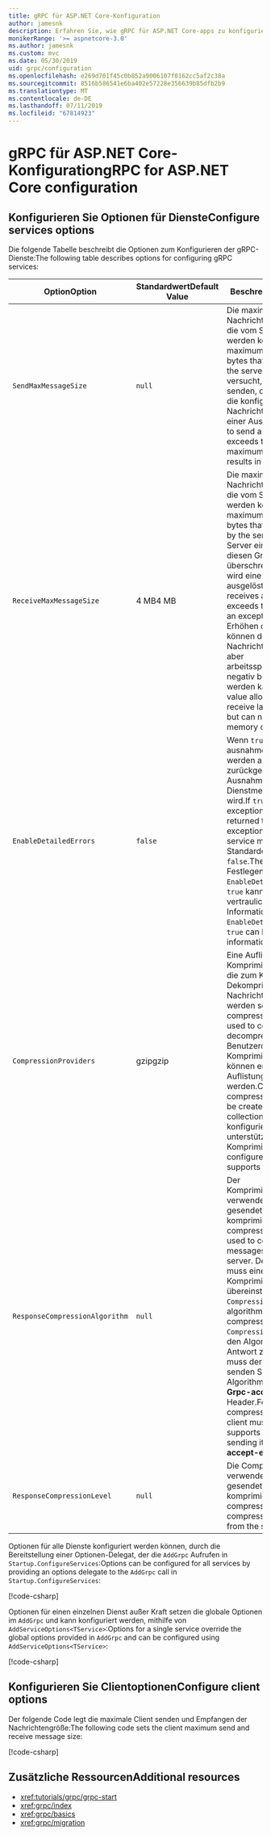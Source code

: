 ```yaml
---
title: gRPC für ASP.NET Core-Konfiguration
author: jamesnk
description: Erfahren Sie, wie gRPC für ASP.NET Core-apps zu konfigurieren.
monikerRange: '>= aspnetcore-3.0'
ms.author: jamesnk
ms.custom: mvc
ms.date: 05/30/2019
uid: grpc/configuration
ms.openlocfilehash: e269d701f45c0b852a9006107f0162cc5af2c38a
ms.sourcegitcommit: 8516b586541e6ba402e57228e356639b85dfb2b9
ms.translationtype: MT
ms.contentlocale: de-DE
ms.lasthandoff: 07/11/2019
ms.locfileid: "67814923"
---
```

# <a name="grpc-for-aspnet-core-configuration"></a><span data-ttu-id="ad6cb-103">gRPC für ASP.NET Core-Konfiguration</span><span class="sxs-lookup"><span data-stu-id="ad6cb-103">gRPC for ASP.NET Core configuration</span></span>

## <a name="configure-services-options"></a><span data-ttu-id="ad6cb-104">Konfigurieren Sie Optionen für Dienste</span><span class="sxs-lookup"><span data-stu-id="ad6cb-104">Configure services options</span></span>

<span data-ttu-id="ad6cb-105">Die folgende Tabelle beschreibt die Optionen zum Konfigurieren der gRPC-Dienste:</span><span class="sxs-lookup"><span data-stu-id="ad6cb-105">The following table describes options for configuring gRPC services:</span></span>

| <span data-ttu-id="ad6cb-106">Option</span><span class="sxs-lookup"><span data-stu-id="ad6cb-106">Option</span></span> | <span data-ttu-id="ad6cb-107">Standardwert</span><span class="sxs-lookup"><span data-stu-id="ad6cb-107">Default Value</span></span> | <span data-ttu-id="ad6cb-108">Beschreibung</span><span class="sxs-lookup"><span data-stu-id="ad6cb-108">Description</span></span> |
| ------ | ------------- | ----------- |
| `SendMaxMessageSize` | `null` | <span data-ttu-id="ad6cb-109">Die maximale Nachrichtengröße in Bytes, die vom Server gesendet werden können.</span><span class="sxs-lookup"><span data-stu-id="ad6cb-109">The maximum message size in bytes that can be sent from the server.</span></span> <span data-ttu-id="ad6cb-110">Es wird versucht, eine Nachricht zu senden, die überschreitet die konfigurierte maximale Nachricht Größe führt zu einer Ausnahme.</span><span class="sxs-lookup"><span data-stu-id="ad6cb-110">Attempting to send a message that exceeds the configured maximum message size results in an exception.</span></span> |
| `ReceiveMaxMessageSize` | <span data-ttu-id="ad6cb-111">4 MB</span><span class="sxs-lookup"><span data-stu-id="ad6cb-111">4 MB</span></span> | <span data-ttu-id="ad6cb-112">Die maximale Nachrichtengröße in Bytes, die vom Server empfangen werden können.</span><span class="sxs-lookup"><span data-stu-id="ad6cb-112">The maximum message size in bytes that can be received by the server.</span></span> <span data-ttu-id="ad6cb-113">Wenn der Server eine Nachricht, die diesen Grenzwert überschreitet empfängt, wird eine Ausnahme ausgelöst.</span><span class="sxs-lookup"><span data-stu-id="ad6cb-113">If the server receives a message that exceeds this limit, it throws an exception.</span></span> <span data-ttu-id="ad6cb-114">Durch Erhöhen dieses Wertes können den Server, größere Nachrichten zu empfangen, aber arbeitsspeichernutzung negativ beeinträchtigt werden kann.</span><span class="sxs-lookup"><span data-stu-id="ad6cb-114">Increasing this value allows the server to receive larger messages, but can negatively impact memory consumption.</span></span> |
| `EnableDetailedErrors` | `false` | <span data-ttu-id="ad6cb-115">Wenn `true`, detaillierte ausnahmemeldungen werden an Clients zurückgegeben, wenn eine Ausnahme in einer Dienstmethode ausgelöst wird.</span><span class="sxs-lookup"><span data-stu-id="ad6cb-115">If `true`, detailed exception messages are returned to clients when an exception is thrown in a service method.</span></span> <span data-ttu-id="ad6cb-116">Die Standardeinstellung ist `false`.</span><span class="sxs-lookup"><span data-stu-id="ad6cb-116">The default is `false`.</span></span> <span data-ttu-id="ad6cb-117">Festlegen von `EnableDetailedErrors` zu `true` kann Offenlegung von vertraulichen Informationen.</span><span class="sxs-lookup"><span data-stu-id="ad6cb-117">Setting `EnableDetailedErrors` to `true` can leak sensitive information.</span></span> |
| `CompressionProviders` | <span data-ttu-id="ad6cb-118">gzip</span><span class="sxs-lookup"><span data-stu-id="ad6cb-118">gzip</span></span> | <span data-ttu-id="ad6cb-119">Eine Auflistung von Komprimierung-Anbietern, die zum Komprimieren und Dekomprimieren von Nachrichten verwendet werden soll.</span><span class="sxs-lookup"><span data-stu-id="ad6cb-119">A collection of compression providers used to compress and decompress messages.</span></span> <span data-ttu-id="ad6cb-120">Benutzerdefinierte Komprimierung-Anbieter können erstellt und der Auflistung hinzugefügt werden.</span><span class="sxs-lookup"><span data-stu-id="ad6cb-120">Custom compression providers can be created and added to the collection.</span></span> <span data-ttu-id="ad6cb-121">Standardmäßig konfiguriert der Anbieter unterstützt **Gzip** Komprimierung.</span><span class="sxs-lookup"><span data-stu-id="ad6cb-121">The default configured provider supports **gzip** compression.</span></span> |
| `ResponseCompressionAlgorithm` | `null` | <span data-ttu-id="ad6cb-122">Der Komprimierungsalgorithmus verwendet, um vom Server gesendeten Nachrichten zu komprimieren.</span><span class="sxs-lookup"><span data-stu-id="ad6cb-122">The compression algorithm used to compress messages sent from the server.</span></span> <span data-ttu-id="ad6cb-123">Der Algorithmus muss einen Anbieter Komprimierung in übereinstimmen `CompressionProviders`.</span><span class="sxs-lookup"><span data-stu-id="ad6cb-123">The algorithm must match a compression provider in `CompressionProviders`.</span></span> <span data-ttu-id="ad6cb-124">Für den Algorithmus, um eine Antwort zu komprimieren, muss der Client angeben, senden Sie sie der Algorithmus unterstützt die **Grpc-accept-encoding** Header.</span><span class="sxs-lookup"><span data-stu-id="ad6cb-124">For the algorithm to compress a response, the client must indicate it supports the algorithm by sending it in the **grpc-accept-encoding** header.</span></span> |
| `ResponseCompressionLevel` | `null` | <span data-ttu-id="ad6cb-125">Die Compress-Ebene verwendet, um vom Server gesendeten Nachrichten zu komprimieren.</span><span class="sxs-lookup"><span data-stu-id="ad6cb-125">The compress level used to compress messages sent from the server.</span></span> |

<span data-ttu-id="ad6cb-126">Optionen für alle Dienste konfiguriert werden können, durch die Bereitstellung einer Optionen-Delegat, der die `AddGrpc` Aufrufen in `Startup.ConfigureServices`:</span><span class="sxs-lookup"><span data-stu-id="ad6cb-126">Options can be configured for all services by providing an options delegate to the `AddGrpc` call in `Startup.ConfigureServices`:</span></span>

[!code-csharp[](~/grpc/configuration/sample/GrcpService/Startup.cs?name=snippet)]

<span data-ttu-id="ad6cb-127">Optionen für einen einzelnen Dienst außer Kraft setzen die globale Optionen im `AddGrpc` und kann konfiguriert werden, mithilfe von `AddServiceOptions<TService>`:</span><span class="sxs-lookup"><span data-stu-id="ad6cb-127">Options for a single service override the global options provided in `AddGrpc` and can be configured using `AddServiceOptions<TService>`:</span></span>

[!code-csharp[](~/grpc/configuration/sample/GrcpService/Startup2.cs?name=snippet)]

## <a name="configure-client-options"></a><span data-ttu-id="ad6cb-128">Konfigurieren Sie Clientoptionen</span><span class="sxs-lookup"><span data-stu-id="ad6cb-128">Configure client options</span></span>

<span data-ttu-id="ad6cb-129">Der folgende Code legt die maximale Client senden und Empfangen der Nachrichtengröße:</span><span class="sxs-lookup"><span data-stu-id="ad6cb-129">The following code sets the client maximum send and receive message size:</span></span>

[!code-csharp[](~/grpc/configuration/sample/Program.cs?name=snippet&highlight=3-6)]

## <a name="additional-resources"></a><span data-ttu-id="ad6cb-130">Zusätzliche Ressourcen</span><span class="sxs-lookup"><span data-stu-id="ad6cb-130">Additional resources</span></span>

* <xref:tutorials/grpc/grpc-start>
* <xref:grpc/index>
* <xref:grpc/basics>
* <xref:grpc/migration>
